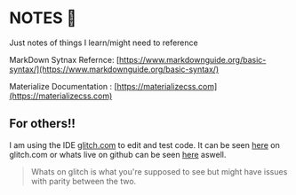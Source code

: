 # NOTES 📝

Just notes of things I learn/might need to reference

MarkDown Sytnax Refernce: [https://www.markdownguide.org/basic-syntax/](https://www.markdownguide.org/basic-syntax/)

Materialize Documentation : [https://materializecss.com](https://materializecss.com)

## For others!!

I am using the IDE [glitch.com](https://glitch.com) to edit and test code. It can be seen [here](https://the-rowe.glitch.me/index.html) on glitch.com or whats live on github can be seen [here](https://tfoley1.github.io/theRowe/index.html) aswell. 


> Whats on glitch is what you're supposed to see but might have issues with parity between the two.

